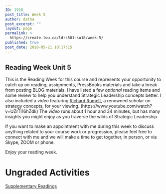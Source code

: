 ```yaml
---
ID: 1918
post_title: Week 5
author: datha
post_excerpt: ""
layout: page
permalink: >
  https://create.twu.ca/ldrs501-su18/week-5/
published: true
post_date: 2018-05-21 10:17:15
---
```

<!--themify_builder_static-->
<h2>Reading Week
Unit 5</h2>
This is the Reading Week for this course and represents your opportunity to catch up on reading, assignments, PressBooks materials and take a break from posting BLOG materials. I have listed a few <em>optional</em> reading items and some review to help you understand Strategic Leadership concepts better. I also included a <em>video</em> featuring <a href="http://(https//www.youtube.com/watch?v=UZrTl16hZdk)" target="_blank" rel="noopener">Richard Rumelt</a>, a renowned scholar on strategy concepts, for your viewing. (https://www.youtube.com/watch?v=UZrTl16hZdk) The <em>video</em> runs about 1 hour and 34 minutes, but has many insights you might enjoy as you traverse the wilds of Strategic Leadership.

If you want to make an appointment with me during this week to discuss anything related to your course work or progression, please feel free to connect with me and we will make a time to get together, in person, or via Skype, ZOOM or phone.

Enjoy your reading week.
<h1>Ungraded Activities</h1>
<a href="https://create.twu.ca/ldrs501-su18/unit-5/"> Supplementary Readings </a><!--/themify_builder_static-->